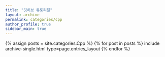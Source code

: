 ```yaml
---
title: "깃허브 튜토리얼"
layout: archive
permalink: categories/cpp
author_profile: true
sidebar_main: true
---
```



{% assign posts = site.categories.Cpp %}
{% for post in posts %} 
 include archive-single.html type=page.entries_layout
{% endfor %}

